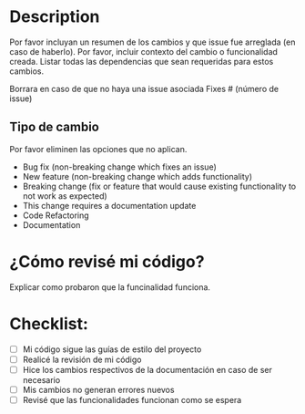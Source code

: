 # Description

Por favor incluyan un resumen de los cambios y que issue fue arreglada (en caso de haberlo). 
Por favor, incluir contexto del cambio o funcionalidad creada. 
Listar todas las dependencias que sean requeridas para estos cambios.

Borrara en caso de que no haya una issue asociada
Fixes # (número de issue)

## Tipo de cambio

Por favor eliminen las opciones que no aplican.

- Bug fix (non-breaking change which fixes an issue)
- New feature (non-breaking change which adds functionality)
- Breaking change (fix or feature that would cause existing functionality to not work as expected)
- This change requires a documentation update
- Code Refactoring
- Documentation

# ¿Cómo revisé mi código?

Explicar como probaron que la funcinalidad funciona.

# Checklist:

- [ ] Mi código sigue las guías de estilo del proyecto
- [ ] Realicé la revisión de mi código
- [ ] Hice los cambios respectivos de la documentación en caso de ser necesario
- [ ] Mis cambios no generan errores nuevos
- [ ] Revisé que las funcionalidades funcionan como se espera

<!-- # Cambios propuestos en la PR -->

 <!-- Cambiar el REGEX -->
 <!-- Dejar el N/A en caso de que no aplique -->
 <!-- N/A -->

<!-- # Visuals -->
<!-- N/A -->
 <!-- Dejar el N/A en caso de que no aplique -->
<!--
Incluir cualquier cambio relevante en lo visual/UX-flows

* Todos los cambios visuales deben incluír schernshots de antes y después de los cambios
* Todos los cambios de UX deben incluir un pequeño video animado.

Si no hay cambios visuales solo escribir "N/A" en esta sección
(Eliminar este comentario)
-->
